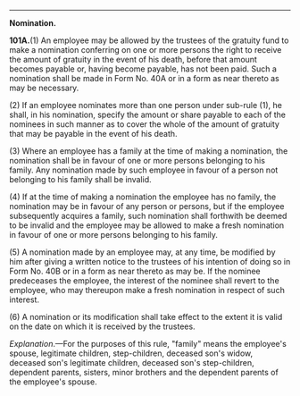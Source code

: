 ****

**Nomination.**

**101A.**(1) An employee may be allowed by the trustees of the gratuity fund to make a nomination conferring on one or more persons the right to receive the amount of gratuity in the event of his death, before that amount becomes payable or, having become payable, has not been paid. Such a nomination shall be made in Form No. 40A or in a form as near thereto as may be necessary.

(2) If an employee nominates more than one person under sub-rule (1), he shall, in his nomination, specify the amount or share payable to each of the nominees in such manner as to cover the whole of the amount of gratuity that may be payable in the event of his death.

(3) Where an employee has a family at the time of making a nomination, the nomination shall be in favour of one or more persons belonging to his family. Any nomination made by such employee in favour of a person not belonging to his family shall be invalid.

(4) If at the time of making a nomination the employee has no family, the nomination may be in favour of any person or persons, but if the employee subsequently acquires a family, such nomination shall forthwith be deemed to be invalid and the employee may be allowed to make a fresh nomination in favour of one or more persons belonging to his family.

(5) A nomination made by an employee may, at any time, be modified by him after giving a written notice to the trustees of his intention of doing so in Form No. 40B or in a form as near thereto as may be. If the nominee predeceases the employee, the interest of the nominee shall revert to the employee, who may thereupon make a fresh nomination in respect of such interest.

(6) A nomination or its modification shall take effect to the extent it is valid on the date on which it is received by the trustees.

_Explanation_.—For the purposes of this rule, "family" means the employee's spouse, legitimate children, step-children, deceased son's widow, deceased son's legitimate children, deceased son's step-children, dependent parents, sisters, minor brothers and the dependent parents of the employee's spouse.